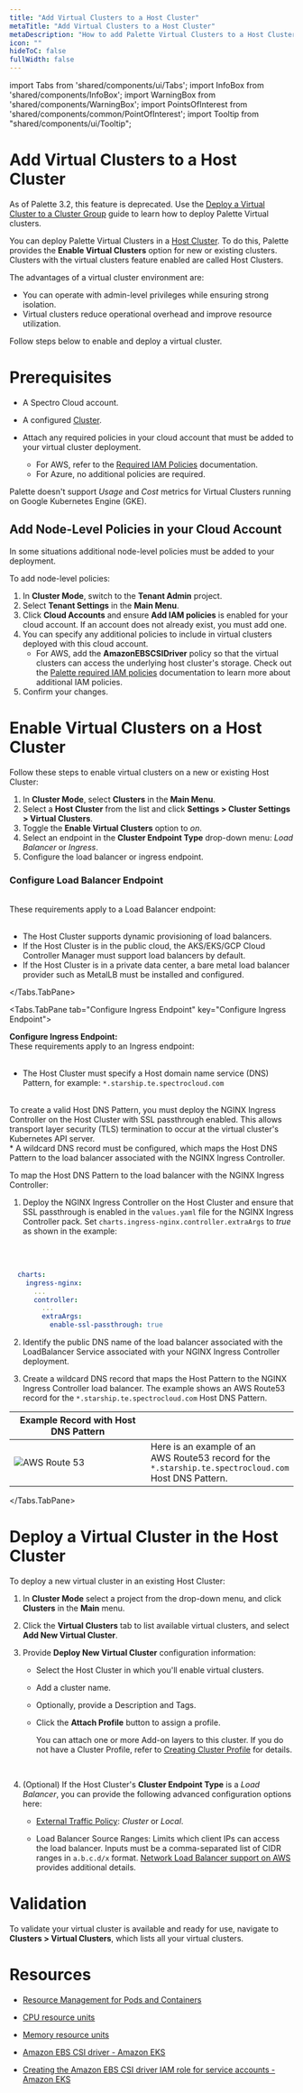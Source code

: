 ```yaml
---
title: "Add Virtual Clusters to a Host Cluster"
metaTitle: "Add Virtual Clusters to a Host Cluster"
metaDescription: "How to add Palette Virtual Clusters to a Host Cluster"
icon: ""
hideToC: false
fullWidth: false
---
```


import Tabs from 'shared/components/ui/Tabs';
import InfoBox from 'shared/components/InfoBox';
import WarningBox from 'shared/components/WarningBox';
import PointsOfInterest from 'shared/components/common/PointOfInterest';
import Tooltip from "shared/components/ui/Tooltip";

# Add Virtual Clusters to a Host Cluster

<WarningBox>

As of Palette 3.2, this feature is deprecated. Use the [Deploy a Virtual Cluster to a Cluster Group](/clusters/palette-virtual-clusters/deploy-virtual-cluster) guide to learn how to deploy Palette Virtual clusters. 


</WarningBox>

You can deploy Palette Virtual Clusters in a [Host Cluster](/glossary-all#hostcluster). To do this, Palette provides the **Enable Virtual Clusters** option for new or existing clusters. Clusters with the virtual clusters feature enabled are called Host Clusters.

The advantages of a virtual cluster environment are:
- You can operate with admin-level privileges while ensuring strong isolation.
- Virtual clusters reduce operational overhead and improve resource utilization.

Follow steps below to enable and deploy a virtual cluster.

# Prerequisites

- A Spectro Cloud account.

- A configured [Cluster](/clusters).

- Attach any required policies in your cloud account that must be added to your virtual cluster deployment. 
  - For AWS, refer to the [Required IAM Policies](/clusters/public-cloud/aws/required-iam-policies#globalroleadditionalpolicies) documentation.
  - For Azure, no additional policies are required.

<InfoBox>

Palette doesn't support _Usage_ and _Cost_ metrics for Virtual Clusters running on Google Kubernetes Engine (GKE).

</InfoBox>

## Add Node-Level Policies in your Cloud Account

In some situations additional node-level policies must be added to your deployment. 

To add node-level policies: 

1. In **Cluster Mode**, switch to the **Tenant Admin**  project.
2. Select **Tenant Settings** in the **Main Menu**. 
3. Click **Cloud Accounts** and ensure **Add IAM policies** is enabled for your cloud account. If an account does not already exist, you must add one. 
4. You can specify any additional policies to include in virtual clusters deployed with this cloud account.
    - For AWS, add the **AmazonEBSCSIDriver** policy so that the virtual clusters can access the underlying host cluster's storage. Check out the [Palette required IAM policies](/clusters/public-cloud/aws/required-iam-policies#globalroleadditionalpolicies) documentation to learn more about additional IAM policies.
5. Confirm your changes.

# Enable Virtual Clusters on a Host Cluster

Follow these steps to enable virtual clusters on a new or existing Host Cluster:

1. In **Cluster Mode**, select **Clusters** in the **Main Menu**. 
2. Select a **Host Cluster** from the list and click **Settings > Cluster Settings > Virtual Clusters**.
3. Toggle the **Enable Virtual Clusters** option to _on_.
4. Select an endpoint in the **Cluster Endpoint Type** drop-down menu: _Load Balancer_ or _Ingress_.
5. Configure the load balancer or ingress endpoint.

<Tabs>
<Tabs.TabPane tab="Configure Load Balancer Endpoint" key="Configure Load Balancer Endpoint">

### Configure Load Balancer Endpoint 
<br />
These requirements apply to a Load Balancer endpoint:
<br />
<br />

* The Host Cluster supports dynamic provisioning of load balancers.
* If the Host Cluster is in the public cloud, the AKS/EKS/GCP Cloud Controller Manager must support load balancers by default.
* If the Host Cluster is in a private data center, a bare metal load balancer provider such as MetalLB must be installed and configured.

</Tabs.TabPane>   
    
<Tabs.TabPane tab="Configure Ingress Endpoint" key="Configure Ingress Endpoint">
  
<b>Configure Ingress Endpoint:</b>
<br /> 
These requirements apply to an Ingress endpoint:
<br />
<br />

* The Host Cluster must specify a Host domain name service (DNS) Pattern, for example: `*.starship.te.spectrocloud.com`
<br />
To create a valid Host DNS Pattern, you must deploy the NGINX Ingress Controller on the Host Cluster with SSL passthrough enabled. This allows transport layer security (TLS) termination to occur at the virtual cluster's Kubernetes API server.
<br />
* A wildcard DNS record must be configured, which maps the Host DNS Pattern to the load balancer associated with the NGINX Ingress Controller.  

To map the Host DNS Pattern to the load balancer with the NGINX Ingress Controller:
<br />

1. Deploy the NGINX Ingress Controller on the Host Cluster and ensure that SSL passthrough is enabled in the `values.yaml` file for the NGINX Ingress Controller pack. Set `charts.ingress-nginx.controller.extraArgs` to _true_ as shown in the example:
<br />
 
<br />

  ```yml
    charts:
      ingress-nginx:
        ...
        controller:
          ...
          extraArgs:
            enable-ssl-passthrough: true
  ```
2. Identify the public DNS name of the load balancer associated with the LoadBalancer Service associated with your NGINX Ingress Controller deployment.

3. Create a wildcard DNS record that maps the Host Pattern to the NGINX Ingress Controller load balancer. The example shows an AWS Route53 record for the `*.starship.te.spectrocloud.com` Host DNS Pattern. 

  |Example Record with Host DNS Pattern||
  |-|-|
  |![AWS Route 53](/record-details.png) |Here is an example of an <br /> AWS Route53 record for the <br />`*.starship.te.spectrocloud.com` <br /> Host DNS Pattern.|
 
</Tabs.TabPane>
</Tabs>


# Deploy a Virtual Cluster in the Host Cluster

To deploy a new virtual cluster in an existing Host Cluster:

1. In **Cluster Mode** select a project from the drop-down menu, and click **Clusters** in the **Main** menu. 

2. Click the **Virtual Clusters** tab to list available virtual clusters, and select **Add New Virtual Cluster**.

3. Provide **Deploy New Virtual Cluster** configuration information:<br />

    - Select the Host Cluster in which you'll enable virtual clusters.  
    
    - Add a cluster name.
    
    - Optionally, provide a Description and Tags. 

    - Click the **Attach Profile** button to assign a profile.  
    
      You can attach one or more Add-on layers to this cluster. If you do not have a Cluster Profile, refer to [Creating Cluster Profile](/cluster-profiles/task-define-profile) for details.
  
      <br />
    
4. (Optional) If the Host Cluster's **Cluster Endpoint Type** is a _Load Balancer_, you can provide the following advanced configuration options here:

   - [External Traffic Policy](https://kubernetes.io/docs/tasks/access-application-cluster/create-external-load-balancer/#preserving-the-client-source-ip): _Cluster_ or _Local_.<br />

   - Load Balancer Source Ranges: Limits which client IPs can access the load balancer. Inputs must be a comma-separated list of CIDR ranges in `a.b.c.d/x` format. [Network Load Balancer support on AWS](https://kubernetes.io/docs/concepts/services-networking/service/#aws-nlb-support) provides additional details.

# Validation
To validate your virtual cluster is available and ready for use, navigate to **Clusters > Virtual Clusters**, which lists all your virtual clusters.


# Resources

- [Resource Management for Pods and Containers](https://kubernetes.io/docs/concepts/configuration/manage-resources-containers/)

- [CPU resource units](https://kubernetes.io/docs/concepts/configuration/manage-resources-containers/#meaning-of-cpu)

- [Memory resource units](https://kubernetes.io/docs/concepts/configuration/manage-resources-containers/#meaning-of-memory)

- [Amazon EBS CSI driver - Amazon EKS](https://docs.aws.amazon.com/eks/latest/userguide/ebs-csi.html)

- [Creating the Amazon EBS CSI driver IAM role for service accounts - Amazon EKS](https://docs.aws.amazon.com/eks/latest/userguide/csi-iam-role.html)
